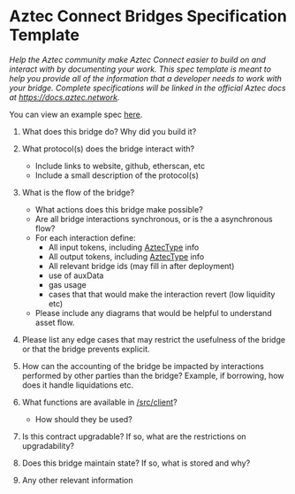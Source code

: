 # Aztec Connect Bridges Specification Template

*Help the Aztec community make Aztec Connect easier to build on and interact with by documenting your work. 
This spec template is meant to help you provide all of the information that a developer needs to work with your bridge. 
Complete specifications will be linked in the official Aztec docs at https://docs.aztec.network.*

You can view an example spec [here](#add-link).

1. What does this bridge do? Why did you build it?
2. What protocol(s) does the bridge interact with?
    - Include links to website, github, etherscan, etc
    - Include a small description of the protocol(s)

3. What is the flow of the bridge?
    - What actions does this bridge make possible?
    - Are all bridge interactions synchronous, or is the a asynchronous flow?
    - For each interaction define:
      - All input tokens, including [AztecType](https://github.com/AztecProtocol/aztec-connect-bridges/blob/master/src/aztec/libraries/AztecTypes.sol) info
      - All output tokens,  including [AztecType](https://github.com/AztecProtocol/aztec-connect-bridges/blob/master/src/aztec/libraries/AztecTypes.sol) info
      - All relevant bridge ids (may fill in after deployment)
      - use of auxData 
      - gas usage
      - cases that that would make the interaction revert (low liquidity etc)
    - Please include any diagrams that would be helpful to understand asset flow.

4. Please list any edge cases that may restrict the usefulness of the bridge or that the bridge prevents explicit. 

5. How can the accounting of the bridge be impacted by interactions performed by other parties than the bridge? Example, if borrowing, how does it handle liquidations etc. 

6. What functions are available in [/src/client](./client)?
    - How should they be used?

7. Is this contract upgradable? If so, what are the restrictions on upgradability?

8. Does this bridge maintain state? If so, what is stored and why?

9. Any other relevant information
